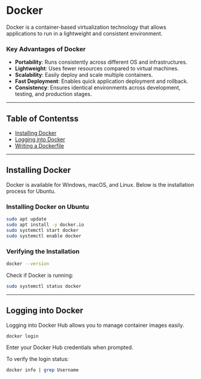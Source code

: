 # Docker
Docker is a container-based virtualization technology that allows applications to run in a lightweight and consistent environment.

### **Key Advantages of Docker**
- **Portability**: Runs consistently across different OS and infrastructures.
- **Lightweight**: Uses fewer resources compared to virtual machines.
- **Scalability**: Easily deploy and scale multiple containers.
- **Fast Deployment**: Enables quick application deployment and rollback.
- **Consistency**: Ensures identical environments across development, testing, and production stages.
---
## Table of Contentss
- [Installing Docker](#installing-docker)
- [Logging into Docker](#logging-into-docker)
- [Writing a Dockerfile](dockerfile)
---

## Installing Docker
Docker is available for Windows, macOS, and Linux. Below is the installation process for Ubuntu.

### **Installing Docker on Ubuntu**
```bash
sudo apt update
sudo apt install -y docker.io
sudo systemctl start docker
sudo systemctl enable docker
```

### **Verifying the Installation**
```bash
docker --version
```
Check if Docker is running:
```bash
sudo systemctl status docker
```

---

## Logging into Docker
Logging into Docker Hub allows you to manage container images easily.

```bash
docker login
```
Enter your Docker Hub credentials when prompted.

To verify the login status:
```bash
docker info | grep Username
```
